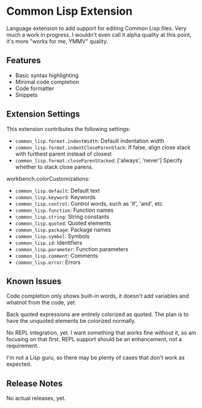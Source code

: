 # Common Lisp Extension

Language extension to add support for editing Common Lisp files. Very much a work in progress. I wouldn't even call it alpha quality at this point, it's more "works for me, YMMV" quality.

## Features

* Basic syntax highlighting
* Minimal code completion
* Code formatter
* Snippets

## Extension Settings

This extension contributes the following settings:

* `common_lisp.format.indentWidth`: Default indentation width
* `common_lisp.format.indentCloseParenStack`: If false, align close stack with furthest parent instead of closest
* `common_lisp.format.closeParenStacked`: ['always', 'never'] Specify whether to stack close parens.

workbench.colorCustomizations:
* `common_lisp.default`: Default text
* `common_lisp.keyword`: Keywords
* `common_lisp.control`: Control words, such as 'if', 'and', etc
* `common_lisp.function`: Function names
* `common_lisp.string`: String constants
* `common_lisp.quoted`: Quoted elements
* `common_lisp.package`: Package names
* `common_lisp.symbol`: Symbols
* `common_lisp.id`: Identifiers
* `common_lisp.parameter`: Function parameters
* `common_lisp.comment`: Comments
* `common_lisp.error`: Errors

## Known Issues

Code completion only shows built-in words, it doesn't add variables and whatnot from the code, yet.

Back quoted expressions are entirely colorized as quoted. The plan is to have the unquoted elements be colorized normally.

No REPL integration, yet. I want something that works fine without it, so am focusing on that first. REPL support should be an enhancement, not a requirement.

I'm not a Lisp guru, so there may be plenty of cases that don't work as expected.

## Release Notes

No actual releases, yet.
